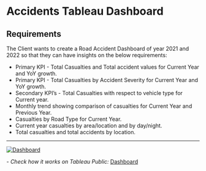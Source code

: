 <h1>Accidents Tableau Dashboard</h1>

<h2>Requirements</h2>

The Client wants to create a Road Accident Dashboard of year 2021 and 2022 so that they can have insights on the below requirements:
- Primary KPI - Total Casualties and Total accident values for Current Year and YoY growth.
- Primary KPI - Total Casualties by Accident Severity for Current Year and YoY growth.
- Secondary KPI’s - Total Casualties with respect to vehicle type for Current year.
- Monthly trend showing comparison of casualties for Current Year and Previous Year.
- Casualties by Road Type for Current Year.
- Current year casualties by area/location and by day/night.
- Total casualties and total accidents by location.

---

<div class='tableauPlaceholder' id='viz1689083698881' style='position: relative'><noscript><a href='#'><img alt='Dashboard ' src='https:&#47;&#47;public.tableau.com&#47;static&#47;images&#47;Ac&#47;AccidentsDashboard_16889982845560&#47;Dashboard&#47;1_rss.png' style='border: none' /></a></noscript><object class='tableauViz'  style='display:none;'><param name='host_url' value='https%3A%2F%2Fpublic.tableau.com%2F' /> <param name='embed_code_version' value='3' /> <param name='site_root' value='' /><param name='name' value='AccidentsDashboard_16889982845560&#47;Dashboard' /><param name='tabs' value='no' /><param name='toolbar' value='yes' /><param name='static_image' value='https:&#47;&#47;public.tableau.com&#47;static&#47;images&#47;Ac&#47;AccidentsDashboard_16889982845560&#47;Dashboard&#47;1.png' /> <param name='animate_transition' value='yes' /><param name='display_static_image' value='yes' /><param name='display_spinner' value='yes' /><param name='display_overlay' value='yes' /><param name='display_count' value='yes' /><param name='language' value='es-ES' /></object></div>

*- Check how it works on Tableau Public:* [Dashboard](https://public.tableau.com/app/profile/emanuel.stehr/viz/AccidentsDashboard_16889982845560/Dashboard) 
